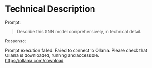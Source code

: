 # Technical Description

Prompt:

> Describe this GNN model comprehensively, in technical detail.

Response:

Prompt execution failed: Failed to connect to Ollama. Please check that Ollama is downloaded, running and accessible. https://ollama.com/download